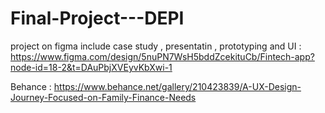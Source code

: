 # Final-Project---DEPI
project on figma include case study , presentatin , prototyping and UI : https://www.figma.com/design/5nuPN7WsH5bddZcekituCb/Fintech-app?node-id=18-2&t=DAuPbjXVEyvKbXwi-1 

Behance : https://www.behance.net/gallery/210423839/A-UX-Design-Journey-Focused-on-Family-Finance-Needs
